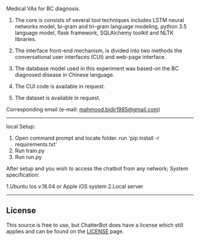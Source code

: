 Medical VAs for BC diagnosis.

1. The core is consists of several tool techniques includes LSTM neural networks model, bi-gram and tri-gram language modeling, python 3.5   language model, flask framework, SQLAlchemy toolkit and NLTK libraries. 

2. The interface front-end mechanism, is divided into two methods the conversational user interfaces (CUI) and web-page interface. 

3. The database model used in this experiment was based-on the BC diagnosed disease in Chinese language. 

4. The CUI code is available in request. 

5. The dataset is available in request.

Corresponding email (e-mail: mahmood.bidir1985@gmail.com)

------------------------------------------------------------------------------------------------------------------------------------------
 local Setup:
 1. Open command prompt and locate folder. run 'pip install -r requirements.txt'
 2. Run train.py
 3. Run run.py
 
 After setup and you wish to access the chatbot from any network;
 System specification:
 
 1.Ubuntu Ios v.18.04 or Apple iOS system 
 2.Local server
 
------------------------------------------------------------------------------------------------------------------------------------------
## License
This source is free to use, but ChatterBot does have a license which still applies and can be found on the [LICENSE](https://github.com/gunthercox/ChatterBot/blob/master/LICENSE) page.



